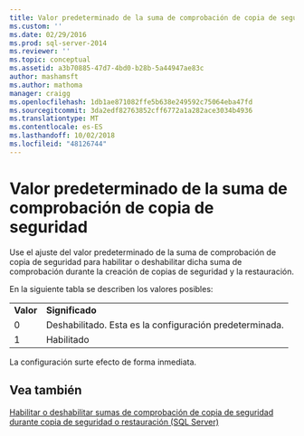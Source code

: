 ```yaml
---
title: Valor predeterminado de la suma de comprobación de copia de seguridad | Microsoft Docs
ms.custom: ''
ms.date: 02/29/2016
ms.prod: sql-server-2014
ms.reviewer: ''
ms.topic: conceptual
ms.assetid: a3b70885-47d7-4bd0-b28b-5a44947ae83c
author: mashamsft
ms.author: mathoma
manager: craigg
ms.openlocfilehash: 1db1ae871082ffe5b638e249592c75064eba47fd
ms.sourcegitcommit: 3da2edf82763852cff6772a1a282ace3034b4936
ms.translationtype: MT
ms.contentlocale: es-ES
ms.lasthandoff: 10/02/2018
ms.locfileid: "48126744"
---
```

# <a name="backup-checksum-default"></a>Valor predeterminado de la suma de comprobación de copia de seguridad
  Use el ajuste del valor predeterminado de la suma de comprobación de copia de seguridad para habilitar o deshabilitar dicha suma de comprobación durante la creación de copias de seguridad y la restauración.  
  
 En la siguiente tabla se describen los valores posibles:  
  
|||  
|-|-|  
|**Valor**|**Significado**|  
|0|Deshabilitado. Esta es la configuración predeterminada.|  
|1|Habilitado|  
  
 La configuración surte efecto de forma inmediata.  
  
## <a name="see-also"></a>Vea también  
 [Habilitar o deshabilitar sumas de comprobación de copia de seguridad durante copia de seguridad o restauración &#40;SQL Server&#41;](../relational-databases/backup-restore/enable-or-disable-backup-checksums-during-backup-or-restore-sql-server.md)  
  
  
